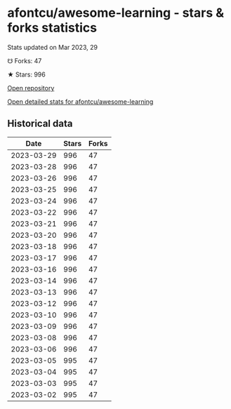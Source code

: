 # afontcu/awesome-learning - stars & forks statistics

Stats updated on Mar 2023, 29

☋ Forks: 47

★ Stars: 996

[Open repository](https://github.com/afontcu/awesome-learning)

[Open detailed stats for afontcu/awesome-learning](https://reviewgithub.com/rep/afontcu/awesome-learning)

## Historical data
| Date | Stars | Forks |
|------|-------|-------|
| 2023-03-29 | 996 | 47 | 
| 2023-03-28 | 996 | 47 | 
| 2023-03-26 | 996 | 47 | 
| 2023-03-25 | 996 | 47 | 
| 2023-03-24 | 996 | 47 | 
| 2023-03-22 | 996 | 47 | 
| 2023-03-21 | 996 | 47 | 
| 2023-03-20 | 996 | 47 | 
| 2023-03-18 | 996 | 47 | 
| 2023-03-17 | 996 | 47 | 
| 2023-03-16 | 996 | 47 | 
| 2023-03-14 | 996 | 47 | 
| 2023-03-13 | 996 | 47 | 
| 2023-03-12 | 996 | 47 | 
| 2023-03-10 | 996 | 47 | 
| 2023-03-09 | 996 | 47 | 
| 2023-03-08 | 996 | 47 | 
| 2023-03-06 | 996 | 47 | 
| 2023-03-05 | 995 | 47 | 
| 2023-03-04 | 995 | 47 | 
| 2023-03-03 | 995 | 47 | 
| 2023-03-02 | 995 | 47 | 

